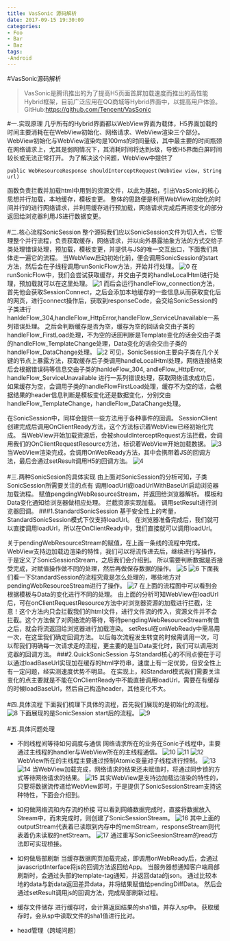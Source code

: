 ```yaml
---
title: VasSonic 源码解析
date: 2017-09-15 19:30:09
categories:
- Foo
- Bar
- Baz
tags:
-Android
---
```

[0]: https://segmentfault.com/img/bVUPwi?w=1146&h=210
[1]: https://segmentfault.com/img/bVUPwl?w=950&h=156
[2]: https://segmentfault.com/img/bVUPww?w=1592&h=342
[3]: https://segmentfault.com/img/bVUPwE?w=1336&h=244
[4]: https://segmentfault.com/img/bVUPwG?w=2016&h=619
[5]: https://segmentfault.com/img/bVUPxd?w=1608&h=644
[6]: https://segmentfault.com/img/bVUPxl?w=1578&h=524
[7]: https://segmentfault.com/img/bVUPxs?w=1985&h=1803
[8]: https://segmentfault.com/img/bVUPxv?w=2271&h=851
[9]: https://segmentfault.com/img/bVUPxw?w=1905&h=851
[10]: https://segmentfault.com/img/bVUPxF?w=1156&h=72
[11]: https://segmentfault.com/img/bVUPxI?w=968&h=130
[12]: https://segmentfault.com/img/bVUPxK?w=688&h=122
[13]: https://segmentfault.com/img/bVUPxO?w=1092&h=46
[14]: https://segmentfault.com/img/bVUPxw?w=1905&h=851
[15]: https://segmentfault.com/img/bVUPxV?w=736&h=154
[16]: https://segmentfault.com/img/bVUPya?w=1790&h=216
[17]: https://segmentfault.com/img/bVUPye?w=1270&h=600
#VasSonic源码解析
>VasSonic是腾讯推出的为了提高H5页面首屏加载速度而推出的高性能Hybrid框架，目前广泛应用在QQ商城等Hybrid界面中，以提高用户体验。</BR>
GitHub:<https://github.com/Tencent/VasSonic>

#一.实现原理
几乎所有的Hybrid界面都以WebView界面为载体，H5界面加载的时间主要消耗在在WebView初始化、网络请求、WebView渲染三个部分。WebView初始化与WebView渲染均是100ms的时间量级，其中最主要的时间瓶颈在网络请求上，尤其是弱网情况下，其消耗时间将达到s级，导致H5界面白屏时间较长或无法正常打开。
为了解决这个问题，WebView中提供了</br>

	public WebResourceResponse shouldInterceptRequest(WebView view, String url)
函数负责拦截并加载html中用到的资源文件，以此为基础，引出VasSonic的核心思想并行加载，本地缓存，模板变更。
整体的思路便是利用WebView初始化的时间并行的进行网络请求，并利用缓存进行预加载，网络请求完成后再把变化的部分返回给浏览器利用JS进行数据变更。
</br></br>
#二.核心流程SonicSession
整个源码我们应以SonicSession文件为切入点，它管理整个并行流程，负责获取缓存，网络请求，并以向外暴露抽象方法的方式交给子类处理错误处理，预加载，模板变更，并提供与JS的唯一交互出口，下面我们具体走一遍它的流程。
当WebView启动初始化前，便会调用SonicSession的start方法，然后会在子线程调用runSonicFlow方法，开始并行处理。
![0][0]
在runSonicFlow中，我们会尝试获取缓存，并交由子类的handleLocalHtml进行处理，预加载就可以在这里处理。
![1][1]
而后会运行handleFlow_connection方法，首先他会获取SessionConnect，之后会添加本地缓存的一些信息从而获取变化后的网页，进行connect操作后，获取到responseCode，会交给SonicSession的子类进行hanldeFlow_304,handleFlow_HttpError,handleFlow_ServiceUnavailable一系列错误处理。
之后会判断缓存是否为空，缓存为空的回话会交由子类的handleFlow_FirstLoad处理，不为空的话回判断是Template变化的话会交由子类的handleFlow_TemplateChange处理，Data变化的话会交由子类的handleFlow_DataChange处理。
![2][2]
可见，SonicSession主要向子类在几个关键的节点上暴露方法，获取缓存后子类调用handleLocalHtml处理，网络连接结束后会根据错误码等信息交由子类的hanldeFlow_304, andleFlow_HttpError, handleFlow_ServiceUnavailable 进行一系列错误处理，获取网络请求成功后，如果缓存为空，会调用子类的handleFlowFirstLoad处理，缓存不为空的话，会根据结果的header信息判断是模板变化还是数据变化，分别交由handleFlow_TemplateChange，handleFlow_DataChange处理。

在SonicSession中，同样会提供一些方法用于各种事件的回调。
SessionClient创建完成后调用OnClientReady方法，这个方法标识着WebView已经初始化完成。
当WebView开始加载资源后，会被shouldInterceptRequest方法拦截，会调用我们的OnClientRequestResource方法，标识着WebView开始加载数据。
![3][3]
当WebView渲染完成，会调用OnWebReady方法，其中会携带着JS的回调方法，最后会通过setResult调用H5的回调方法。
![4][4]
</br></br>
#三.两种SonicSesion的具体实现
由上面对SonicSession的分析可知，子类SonicSession所需要关注的点有
调用loadUrl或loadUrlWithBaseUrl启动浏览器加载流程。
赋值pengdingWebResourceStream，并返回给浏览器解析。
模板和Data变化通知给浏览器做相应处理。
拦截资源实现加载。
调用setResult进行浏览器回调。
###1.StandardSonicSession
基于安全性上的考量，StandardSonicSession模式下仅支持loadUrl。
在浏览器准备完成后，我们就可以直接调用loadUrl，所以在OnClientReady中，我们直接就可以调用loadUrl。

关于pendingWebResourceStream的赋值，在上面一条线的流程中完成。 
WebView支持边加载边渲染的特性，我们可以将流传进去后，继续进行写操作，于是定义了SonicSessionStream，之后我们会介绍到。
所以需要判断数据是否接受完成，对赋值操作做不同的处理，然后再做保存数据的操作。
![5][5]
![6][6]
下面我们看一下StandardSession的流程究竟是怎么处理的，哪些地方对pendingWebResourceStream进行了操作。
![7][7]
在上面的流程图中可以看到会根据模板与Data的变化进行不同的处理。
由上面的分析可知WebView在loadUrl后，可在onClientRequestResource方法中对浏览器资源的加载进行拦截，注意！这个方法内只会拦截我们的html文件，进行文件流的传入，资源文件并不会拦截。这个方法做了对网络流的等待，等待pengdingWebResourceStream有值之后，就会将流返回给浏览器进行加载渲染。
setResul在onWebReady中需吊用一次，在这里我们确定回调方法。
以后每次流程发生转变的时候需调用一次，可以帮我们明确每一次请求走的流程，更主要的是当Data变化时，我们可以调用浏览器的回调方法。
###2.QuickSonicSession
与Standard核心的不同点便在于可以通过loadBaseUrl实现加在缓存的html字符串，速度上有一定优势，但安全性上有一定问题，经实测速度优势不明显。
在实现上，和Standard模式我们需要关注变化的点主要就是不能在OnClientReady中不能直接调用loadUrl，需要在有缓存的时候loadBaseUrl，然后自己构造header，其他变化不大。
</br></br>
#四.具体流程
下面我们梳理下具体的流程，首先我们展现的是初始化的流程。
![8][8]
下面展现的是SonicSession start后的流程。
![9][9]
</br></br>
#五.具体问题处理
+ 不同线程间等待如何调度与通信
网络请求所在的业务在Sonic子线程中，主要通过主线程的handler与WebView所在的主线程通信。
![10][10]
![11][11]
![12][12]
WebView所在的主线程主要通过控制Atomic变量对子线程进行控制。
![13][13]
![14][14]
当WebView加载完成，网络请求的结果还未赋值时，将通过同步锁的方式等待网络请求的结果。
![15][15]
其实WebView是支持边加载边渲染的特性的，只要将数据流传递给WebView即可，于是提供了SonicSessionStream支持这种特性，下面会介绍到。

+ 如何做网络流和内存流的桥接
可以看到网络数据完成时，直接将数据放入Stream中，而未完成时，则创建了SonicSessionStream。
![16][16]
其中上面的outputStream代表着已读取到内存中的memStream，responseStream则代表着仍未读取的netStream。
![17][17]
通过重写SonicSeesionStream的read方法即可实现桥接。

+ 如何做局部刷新
当缓存数据网页加载完成，即调用onWebReady后，会通过javascriptInterface将js的回调方法返回给App。
当服务器想通知客户端局部刷新时，会通过头部的template-tag通知，并返回data的json。
通过比较本地的data与新data返回差异data，并将结果赋值给pendingDiffData。
然后会通过setResult调用js的回调方法，完成局部刷新过程。

+ 缓存文件储存
进行缓存时，会计算返回结果的sha1值，并存入sp中。
获取缓存时，会从sp中读取文件的sha1值进行比对。

+ head管理（跨域问题）

